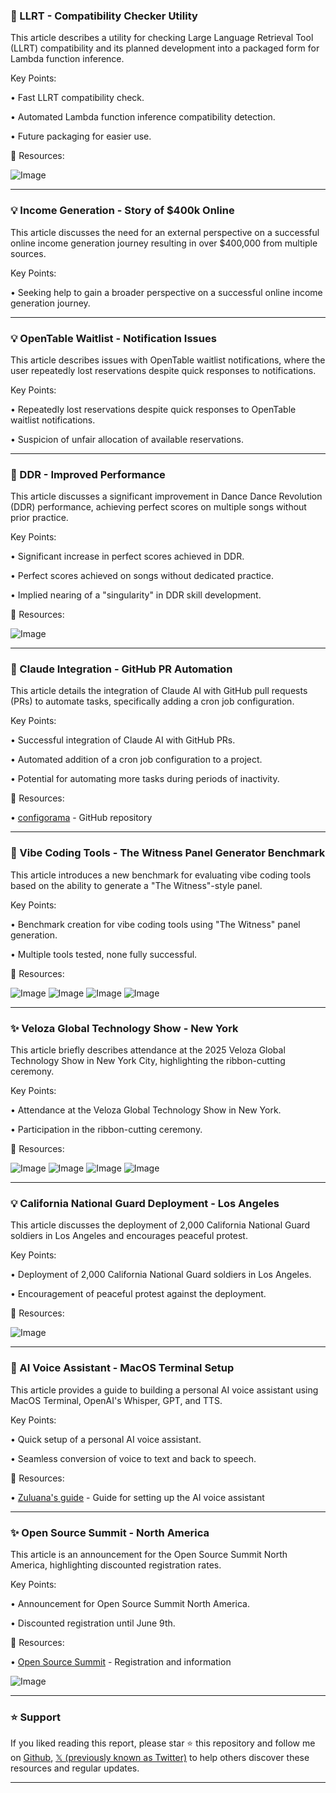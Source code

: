 ### 🤖 LLRT - Compatibility Checker Utility

This article describes a utility for checking Large Language Retrieval Tool (LLRT) compatibility and its planned development into a packaged form for Lambda function inference.

Key Points:

•  Fast LLRT compatibility check.

•  Automated Lambda function inference compatibility detection.

•  Future packaging for easier use.


🔗 Resources:

![Image](https://pbs.twimg.com/media/Gs9xRNla0AAuOJW?format=png&name=small)

---

### 💡 Income Generation - Story of $400k Online

This article discusses the need for an external perspective on a successful online income generation journey resulting in over $400,000 from multiple sources.

Key Points:

• Seeking help to gain a broader perspective on a successful online income generation journey.


---

### 💡 OpenTable Waitlist - Notification Issues

This article describes issues with OpenTable waitlist notifications, where the user repeatedly lost reservations despite quick responses to notifications.


Key Points:

•  Repeatedly lost reservations despite quick responses to OpenTable waitlist notifications.

•  Suspicion of unfair allocation of available reservations.


---

### 🤖 DDR - Improved Performance

This article discusses a significant improvement in Dance Dance Revolution (DDR) performance, achieving perfect scores on multiple songs without prior practice.


Key Points:

•  Significant increase in perfect scores achieved in DDR.

•  Perfect scores achieved on songs without dedicated practice.

•  Implied nearing of a "singularity" in DDR skill development.



🔗 Resources:

![Image](https://pbs.twimg.com/media/Gs9G8WdWEAA3uaU?format=jpg&name=small)

---

### 🚀 Claude Integration - GitHub PR Automation

This article details the integration of Claude AI with GitHub pull requests (PRs) to automate tasks, specifically adding a cron job configuration.

Key Points:

•  Successful integration of Claude AI with GitHub PRs.

•  Automated addition of a cron job configuration to a project.

•  Potential for automating more tasks during periods of inactivity.


🔗 Resources:

• [configorama](https://github.com/DavidWells/configorama/issues/16) - GitHub repository


---

### 🚀 Vibe Coding Tools - The Witness Panel Generator Benchmark

This article introduces a new benchmark for evaluating vibe coding tools based on the ability to generate a "The Witness"-style panel.


Key Points:

•  Benchmark creation for vibe coding tools using "The Witness" panel generation.

•  Multiple tools tested, none fully successful.


🔗 Resources:

![Image](https://pbs.twimg.com/media/Gs9EnFCbAAIT6jU?format=jpg&name=360x360)
![Image](https://pbs.twimg.com/media/Gs9Eo-Pa0AAtBXi?format=jpg&name=360x360)
![Image](https://pbs.twimg.com/media/Gs9Eq0tbMAAkWCD?format=jpg&name=360x360)
![Image](https://pbs.twimg.com/media/Gs9FHf9aoAA6Vna?format=jpg&name=360x360)

---

### ✨ Veloza Global Technology Show - New York

This article briefly describes attendance at the 2025 Veloza Global Technology Show in New York City, highlighting the ribbon-cutting ceremony.

Key Points:

•  Attendance at the Veloza Global Technology Show in New York.

•  Participation in the ribbon-cutting ceremony.


🔗 Resources:

![Image](https://pbs.twimg.com/amplify_video_thumb/1931838068530585601/img/aEejrCPHzdtWlEw7.jpg)
![Image](https://pbs.twimg.com/media/Gs9EfOpWQAAtmMO?format=jpg&name=360x360)
![Image](https://pbs.twimg.com/media/Gs9EfOuWcAAajnq?format=jpg&name=360x360)
![Image](https://pbs.twimg.com/media/Gs9EfOqWUAAdYma?format=jpg&name=small)

---

### 💡 California National Guard Deployment - Los Angeles

This article discusses the deployment of 2,000 California National Guard soldiers in Los Angeles and encourages peaceful protest.

Key Points:

•  Deployment of 2,000 California National Guard soldiers in Los Angeles.

•  Encouragement of peaceful protest against the deployment.



🔗 Resources:

![Image](https://pbs.twimg.com/media/Gs7SWXUXQAAlaNN?format=jpg&name=small)

---

### 🚀 AI Voice Assistant - MacOS Terminal Setup

This article provides a guide to building a personal AI voice assistant using MacOS Terminal, OpenAI's Whisper, GPT, and TTS.


Key Points:

•  Quick setup of a personal AI voice assistant.

•  Seamless conversion of voice to text and back to speech.


🔗 Resources:

• [Zuluana's guide](https://t.co/2j38bQDfJP) - Guide for setting up the AI voice assistant

---

### ✨ Open Source Summit - North America

This article is an announcement for the Open Source Summit North America, highlighting discounted registration rates.

Key Points:

•  Announcement for Open Source Summit North America.

•  Discounted registration until June 9th.



🔗 Resources:

• [Open Source Summit](https://hubs.ly/Q03q-zq00) - Registration and information

![Image](https://pbs.twimg.com/media/Gs7gglHWEAARnbw?format=jpg&name=small)


---

### ⭐️ Support

If you liked reading this report, please star ⭐️ this repository and follow me on [Github](https://github.com/Drix10), [𝕏 (previously known as Twitter)](https://x.com/DRIX_10_) to help others discover these resources and regular updates.

---